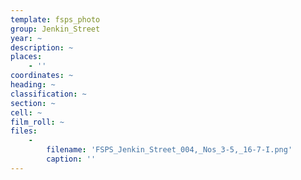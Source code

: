 ```yaml
---
template: fsps_photo
group: Jenkin_Street
year: ~
description: ~
places:
    - ''
coordinates: ~
heading: ~
classification: ~
section: ~
cell: ~
film_roll: ~
files:
    -
        filename: 'FSPS_Jenkin_Street_004,_Nos_3-5,_16-7-I.png'
        caption: ''
---
```

